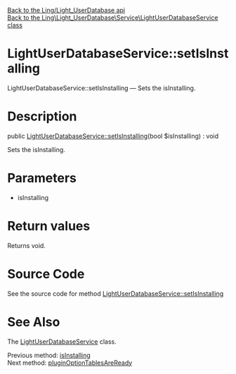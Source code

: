 [Back to the Ling/Light_UserDatabase api](https://github.com/lingtalfi/Light_UserDatabase/blob/master/doc/api/Ling/Light_UserDatabase.md)<br>
[Back to the Ling\Light_UserDatabase\Service\LightUserDatabaseService class](https://github.com/lingtalfi/Light_UserDatabase/blob/master/doc/api/Ling/Light_UserDatabase/Service/LightUserDatabaseService.md)


LightUserDatabaseService::setIsInstalling
================



LightUserDatabaseService::setIsInstalling — Sets the isInstalling.




Description
================


public [LightUserDatabaseService::setIsInstalling](https://github.com/lingtalfi/Light_UserDatabase/blob/master/doc/api/Ling/Light_UserDatabase/Service/LightUserDatabaseService/setIsInstalling.md)(bool $isInstalling) : void




Sets the isInstalling.




Parameters
================


- isInstalling

    


Return values
================

Returns void.








Source Code
===========
See the source code for method [LightUserDatabaseService::setIsInstalling](https://github.com/lingtalfi/Light_UserDatabase/blob/master/Service/LightUserDatabaseService.php#L51-L54)


See Also
================

The [LightUserDatabaseService](https://github.com/lingtalfi/Light_UserDatabase/blob/master/doc/api/Ling/Light_UserDatabase/Service/LightUserDatabaseService.md) class.

Previous method: [isInstalling](https://github.com/lingtalfi/Light_UserDatabase/blob/master/doc/api/Ling/Light_UserDatabase/Service/LightUserDatabaseService/isInstalling.md)<br>Next method: [pluginOptionTablesAreReady](https://github.com/lingtalfi/Light_UserDatabase/blob/master/doc/api/Ling/Light_UserDatabase/Service/LightUserDatabaseService/pluginOptionTablesAreReady.md)<br>

